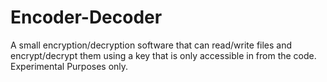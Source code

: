 # Encoder-Decoder
A small encryption/decryption software that can read/write files and encrypt/decrypt them using a key that is only accessible in from the code. Experimental Purposes only.
